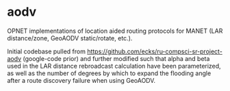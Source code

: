 aodv
====

OPNET implementations of location aided routing protocols for MANET (LAR distance/zone, GeoAODV static/rotate, etc.).

Initial codebase pulled from https://github.com/ecks/ru-compsci-sr-project-aodv (google-code prior) and further modified such that alpha and beta used in the LAR distance rebroadcast calculation have been parameterized, as well as the number of degrees by which to expand the flooding angle after a route discovery failure when using GeoAODV.
